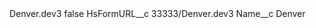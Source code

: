 <?xml version="1.0" encoding="UTF-8"?>
<CustomMetadata xmlns="http://soap.sforce.com/2006/04/metadata" xmlns:xsi="http://www.w3.org/2001/XMLSchema-instance" xmlns:xsd="http://www.w3.org/2001/XMLSchema">
    <label>Denver.dev3</label>
    <protected>false</protected>
    <values>
        <field>HsFormURL__c</field>
        <value xsi:type="xsd:string">33333/Denver.dev3</value>
    </values>
    <values>
        <field>Name__c</field>
        <value xsi:type="xsd:string">Denver</value>
    </values>
</CustomMetadata>
